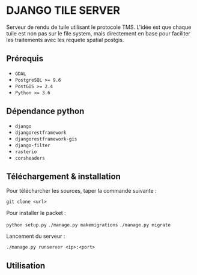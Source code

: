 # DJANGO TILE SERVER

Serveur de rendu de tuile utilisant le protocole TMS. L'idée est que chaque tuile est non pas sur le file system, mais directement en base pour faciliter les traitements avec les requete spatial postgis.

## Prérequis

- ```GDAL```
- ```PostgreSQL >= 9.6```
- ```PostGIS >= 2.4```
- ```Python >= 3.6```

## Dépendance python

- ```django```
- ```djangorestframework```
- ```djangorestframework-gis```
- ```django-filter```
- ```rasterio```
- ```corsheaders```

## Téléchargement & installation

Pour télécharcher les sources, taper la commande suivante :

```git clone <url>```

Pour installer le packet :

```python setup.py```
```./manage.py makemigrations```
```./manage.py migrate```

Lancement du serveur :

```./manage.py runserver <ip>:<port>```

## Utilisation



```
